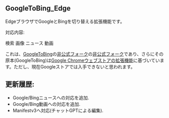 ## GoogleToBing_Edge
EdgeブラウザでGoogleとBingを切り替える拡張機能です。

対応内容:

検索
画像
ニュース
動画

これは、[GoogleToBing](https://github.com/whyi/GoogleToBing)の[非公式フォーク](https://github.com/ambigoNate/GoogleToBing_Edge)の[非公式フォーク](https://github.com/kazaminosuke/GoogleToBing_Edge)であり、さらにその原本(GoogleToBing)は[Google Chromeウェブストアの拡張機能](https://chrome.google.com/webstore/detail/google-to-bing/paognpekndknfamofcjkddficmghjcjo?utm_source=chrome-app-launcher-info-dialog)に基づいています。ただし、現在Googleストアでは入手できないと思われます。

## 更新履歴:
* Google/Bingニュースへの対応を追加.
* Google/Bing動画への対応を追加.
* Manifestv3へ対応(チャットGPTによる編集).





